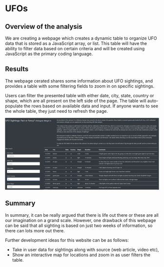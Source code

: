 # UFOs

## Overview of the analysis
We are creating a webpage which creates a dynamic table to organize UFO data that is stored as a JavaScript array, or list. This table will have the ability to filter data based on certain criteria and will be created using JavaScript as the primary coding language.

## Results

The webpage cerated shares some information about UFO sightings, and provides a table with some filtering fields to zoom in on specific sightings.

Users can filter the presented table with either date, city, state, country or shape, which are all present on the left side of the page. The table will auto-populate the rows based on available data and input. If anyone wants to see the whole table, they just need to refresh the page.

<img src="resources/webpage.png">

## Summary

In summary, it can be really argued that there is life out there or these are all our imagination on a grand scale. However, one drawback of this webpage can be said that all sighting is based on just two weeks of information, so there can lots more out there.

Further development ideas for this website can be as follows:

- Take in user data for sightings along with source (web article, video etc),
- Show an interactive map for locations and zoom in as user filters the table.